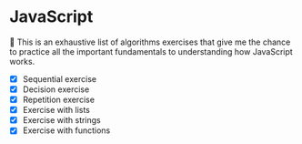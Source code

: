 <h1>JavaScript</h1>

📄 This is an exhaustive list of algorithms exercises that give me the chance to practice all the important fundamentals to understanding how JavaScript works.

 - [x] Sequential exercise
 - [x] Decision exercise
 - [x] Repetition exercise
 - [x] Exercise with lists
 - [x] Exercise with strings
 - [x] Exercise with functions